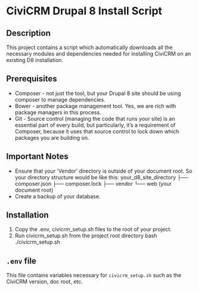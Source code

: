 # CiviCRM Drupal 8 Install Script

## Description
This project contains a script which automatically downloads all the necessary modules and dependencies needed for installing CiviCRM on an existing D8 installation.

## Prerequisites
- Composer - not just the tool, but your Drupal 8 site should be using composer to manage dependencies.
- Bower - another package management tool. Yes, we are rich with package managers in this process.
- Git - Source control (managing the code that runs your site) is an essential part of every build, but particularly, it’s a requirement of Composer, because it uses that source control to lock down which packages you are building on.

## Important Notes
- Ensure that your ‘Vendor’ directory is outside of your document root. So your directory structure would be like this:
      your_d8_site_directory
      ├── composer.json
      ├── composer.lock
      ├── vendor
      └── web (your document root)
- Create a backup of your database.

## Installation
1. Copy the .env, civicrm_setup.sh files to the root of your project.
2. Run civicrm_setup.sh from the project root directory bash ./civicrm_setup.sh

## `.env` file
This file contains variables necessary for `civicrm_setup.sh` such as the CiviCRM version, doc root, etc.
